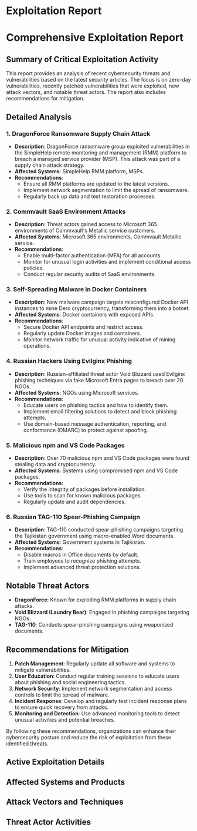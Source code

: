 # Exploitation Report

# Comprehensive Exploitation Report

## Summary of Critical Exploitation Activity

This report provides an analysis of recent cybersecurity threats and vulnerabilities based on the latest security articles. The focus is on zero-day vulnerabilities, recently patched vulnerabilities that were exploited, new attack vectors, and notable threat actors. The report also includes recommendations for mitigation.

## Detailed Analysis

### 1. DragonForce Ransomware Supply Chain Attack

- **Description**: DragonForce ransomware group exploited vulnerabilities in the SimpleHelp remote monitoring and management (RMM) platform to breach a managed service provider (MSP). This attack was part of a supply chain attack strategy.
- **Affected Systems**: SimpleHelp RMM platform, MSPs.
- **Recommendations**: 
  - Ensure all RMM platforms are updated to the latest versions.
  - Implement network segmentation to limit the spread of ransomware.
  - Regularly back up data and test restoration processes.

### 2. Commvault SaaS Environment Attacks

- **Description**: Threat actors gained access to Microsoft 365 environments of Commvault's Metallic service customers.
- **Affected Systems**: Microsoft 365 environments, Commvault Metallic service.
- **Recommendations**:
  - Enable multi-factor authentication (MFA) for all accounts.
  - Monitor for unusual login activities and implement conditional access policies.
  - Conduct regular security audits of SaaS environments.

### 3. Self-Spreading Malware in Docker Containers

- **Description**: New malware campaign targets misconfigured Docker API instances to mine Dero cryptocurrency, transforming them into a botnet.
- **Affected Systems**: Docker containers with exposed APIs.
- **Recommendations**:
  - Secure Docker API endpoints and restrict access.
  - Regularly update Docker images and containers.
  - Monitor network traffic for unusual activity indicative of mining operations.

### 4. Russian Hackers Using Evilginx Phishing

- **Description**: Russian-affiliated threat actor Void Blizzard used Evilginx phishing techniques via fake Microsoft Entra pages to breach over 20 NGOs.
- **Affected Systems**: NGOs using Microsoft services.
- **Recommendations**:
  - Educate users on phishing tactics and how to identify them.
  - Implement email filtering solutions to detect and block phishing attempts.
  - Use domain-based message authentication, reporting, and conformance (DMARC) to protect against spoofing.

### 5. Malicious npm and VS Code Packages

- **Description**: Over 70 malicious npm and VS Code packages were found stealing data and cryptocurrency.
- **Affected Systems**: Systems using compromised npm and VS Code packages.
- **Recommendations**:
  - Verify the integrity of packages before installation.
  - Use tools to scan for known malicious packages.
  - Regularly update and audit dependencies.

### 6. Russian TAG-110 Spear-Phishing Campaign

- **Description**: TAG-110 conducted spear-phishing campaigns targeting the Tajikistan government using macro-enabled Word documents.
- **Affected Systems**: Government systems in Tajikistan.
- **Recommendations**:
  - Disable macros in Office documents by default.
  - Train employees to recognize phishing attempts.
  - Implement advanced threat protection solutions.

## Notable Threat Actors

- **DragonForce**: Known for exploiting RMM platforms in supply chain attacks.
- **Void Blizzard (Laundry Bear)**: Engaged in phishing campaigns targeting NGOs.
- **TAG-110**: Conducts spear-phishing campaigns using weaponized documents.

## Recommendations for Mitigation

1. **Patch Management**: Regularly update all software and systems to mitigate vulnerabilities.
2. **User Education**: Conduct regular training sessions to educate users about phishing and social engineering tactics.
3. **Network Security**: Implement network segmentation and access controls to limit the spread of malware.
4. **Incident Response**: Develop and regularly test incident response plans to ensure quick recovery from attacks.
5. **Monitoring and Detection**: Use advanced monitoring tools to detect unusual activities and potential breaches.

By following these recommendations, organizations can enhance their cybersecurity posture and reduce the risk of exploitation from these identified threats.

## Active Exploitation Details



## Affected Systems and Products



## Attack Vectors and Techniques



## Threat Actor Activities

 